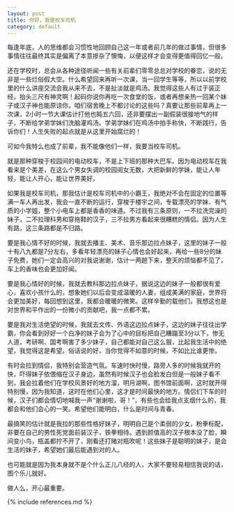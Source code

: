 ```yaml
---
layout: post
title: 你好，我是校车司机
category: default
---
```


每逢年底，人的思维都会习惯性地回顾自己这一年或者前几年的做过事情，但很多事情往往最终其实是偏离了本意掺杂了懊悔，以便这样才会变得更值得回忆一般。


还在学校时，总会从各种途径听闻一些有关前辈们零零总总对学校的眷恋，说的无非是一些烂俗假大空。什么希望回来再听一次课，当一回学生等等，所以以前学校里的什么讲座交流会我从来不去，不是扯淡就是鸡汤。我觉得这些人有过于装正经，抬头三尺有神灵啊！起码你说你再吃一次食堂的饭，或者再想亲热一回某个妹子或汉子神也能原谅你，咱们宿舍晚上不都讨论的这些吗？真要让那些前辈再上一次课，2小时一节大课估计打他也盹五六回，还非要摆出一副假装很接地气的样子，不断给学弟学妹们洗脑灌鸡汤。学弟学妹们在鸡汤中拍手称快，不断践行，告诉你们！人生失败的起点就是从这里开始腐烂的！


可如今我特么也成了前辈，我不能像他们一样，我要当校车司机。


就是那种穿梭于校园间的电动校车，不是上下班的那种大巴车。因为电动校车在我看来是个美差，在这么个男女失调的校园阅女无数，大把新鲜的学妹，能让人年轻，能让人开心，能让世界美好。


如果我是校车司机，那我估计是校车司机中的小霸王，我绝对不会在固定的位置等满一车人再出发，我会一直不断的运行，穿梭于楼宇之间，专载漂亮的学妹、有气质的小学姐，整个小电车上都是香香的味道。不过我有三条原则，一不拉洗完澡的妹子，二不拉理科男和穿拖鞋的汉子，三不拉男方看起来很糟糕的情侣。因为人生有路，这三条路都是不归路。


要是我心情不好的时候，我就去播主、美术、音乐那边拉点妹子，这里的妹子一般十有八九都是7分左右，多看年轻漂亮的妹子心情也会好起来，再给一些8分的妹子免费，她们一定会高兴的对我说谢谢，估计一两趟下来，整天的烦恼都不见了，车上的香味也会更加好闻。


要是我心情好的时候，我就去教科那边拉点妹子，据说这边的妹子一般都很有爱心，喜欢小孩什么的，想象她们以后会变成温暖的人妻，组成美满的家庭，世界将会更加美好，每回想到这里，我都会暖暖的微笑。这样辛勤的载他们，我想这也是对世界和平作出的一份微小的贡献吧，我一点都不累。


要是我对生活绝望的时候，我就去文传、外语这边拉点妹子，这边的妹子往往出学霸，你会看到好好一个白净的妹子会为了心中的目标把自己糟蹋至3分以下，惨无人道，考研啊、国考啊害了多少妹子，自己都能对自己这么狠，比起我生活中的绝望，我觉得这是希望。俗话说的好，当你觉得不如意的时候，不如比比谁更惨。


有时会拉到情侣，我特别会营造气氛。车速时快时慢，路旁人多的时候我就开的快，吓得妹子依偎缩在汉子身边，虽然有时候汉子也会脸发白但是一般妹子看不到，我会拉着他们在学校风景好的地方溜，明月湖啊，图书馆前面啊，这时就开得特别慢，因为我知道，这时在他们心里，这才是时间最快的地方。情侣们下车的时候，汉子们都会情切地喊我一声“谢谢啦，哥！”，有些也会给我点支烟什么的，我都会和他们会心的一笑。希望他们能明白，什么是时间与青春。


最搞笑的估计就是我拉的那些性格好妹子，明明自己是个柔弱的少女，粉拳标配，非要在自己的男性死党面前装汉子，铁拳相待。遇到颜值高的汉子根本没了脸，瞬间变小鸟，瓶盖都拧不开了，刚看还打赌对瓶吹呢！这些妹子是聪明的妹子，是会生活的妹子，希望她们最后能遇到对的人。


也可能就是因为我本身就不是个什么正儿八经的人，大家不要轻易相信我说的话，图个乐儿就好。


做人么，开心最重要。


{% include references.md %}
